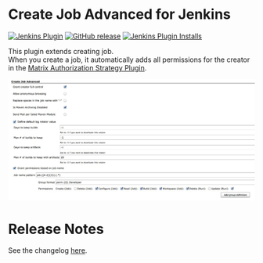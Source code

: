# Create Job Advanced for Jenkins

[![Jenkins Plugin](https://img.shields.io/jenkins/plugin/v/createjobadvanced.svg)](https://plugins.jenkins.io/createjobadvanced)
[![GitHub release](https://img.shields.io/github/release/jenkinsci/createjobadvanced-plugin.svg?label=changelog)](https://github.com/jenkinsci/createjobadvanced-plugin/releases/latest)
[![Jenkins Plugin Installs](https://img.shields.io/jenkins/plugin/i/createjobadvanced.svg?color=blue)](https://plugins.jenkins.io/createjobadvanced)

This plugin extends creating job.  
When you create a job, it automatically adds all permissions for the creator in the [Matrix Authorization Strategy Plugin](https://plugins.jenkins.io/matrix-auth/).

![](docs/images/createjobadvanced.jpg)

# Release Notes

See the changelog [here](./CHANGELOG.md).
